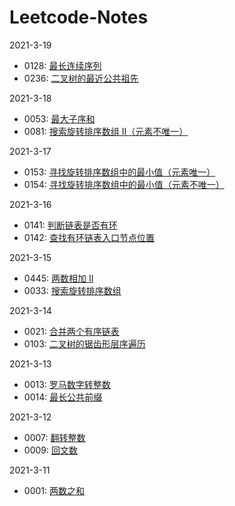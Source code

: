 # Leetcode-Notes  

2021-3-19 

  - 0128: [最长连续序列](https://github.com/Willbebest/Leetcode-Notes/blob/main/2021-3-19/leetcode0128.md)  
  - 0236: [二叉树的最近公共祖先](https://github.com/Willbebest/Leetcode-Notes/blob/main/2021-3-19/leetcode0236.md)  

2021-3-18 

  - 0053: [最大子序和](https://github.com/Willbebest/Leetcode-Notes/blob/main/2021-3-18/leetcode0053.md)  
  - 0081: [搜索旋转排序数组 II（元素不唯一）](https://github.com/Willbebest/Leetcode-Notes/blob/main/2021-3-18/leetcode0081.md)  


2021-3-17 

  - 0153: [寻找旋转排序数组中的最小值（元素唯一）](https://github.com/Willbebest/Leetcode-Notes/blob/main/2021-3-17/leetcode0153.md)  
  - 0154: [寻找旋转排序数组中的最小值（元素不唯一）](https://github.com/Willbebest/Leetcode-Notes/blob/main/2021-3-17/leetcode0154.md)  

2021-3-16  

  - 0141: [判断链表是否有环](https://github.com/Willbebest/Leetcode-Notes/blob/main/2021-3-16/leetcode0141.md)  
  - 0142: [查找有环链表入口节点位置](https://github.com/Willbebest/Leetcode-Notes/blob/main/2021-3-16/leetcode0142.md) 

2021-3-15  

  - 0445: [两数相加 II](https://github.com/Willbebest/Leetcode-Notes/blob/main/2021-3-15/leetcode0445.md)  
  - 0033: [搜索旋转排序数组](https://github.com/Willbebest/Leetcode-Notes/blob/main/2021-3-15/leetcode0033.md) 

2021-3-14  

  - 0021: [合并两个有序链表](https://github.com/Willbebest/Leetcode-Notes/blob/main/2021-3-14/leetcode0021.md)  
  - 0103: [二叉树的锯齿形层序遍历](https://github.com/Willbebest/Leetcode-Notes/blob/main/2021-3-14/leetcode0103.md) 

2021-3-13  
  - 0013: [罗马数字转整数](https://github.com/Willbebest/Leetcode-Notes/blob/main/2021-3-13/leetcode0014.md)  
  - 0014: [最长公共前缀](https://github.com/Willbebest/Leetcode-Notes/blob/main/2021-3-13/leetcode0014.md)  

2021-3-12  
  - 0007: [翻转整数](https://github.com/Willbebest/Leetcode-Notes/blob/main/2021-3-12/LeetCode0007.md)   
  - 0009: [回文数](https://github.com/Willbebest/Leetcode-Notes/blob/main/2021-3-12/leetcode0009.md)   

2021-3-11  
- 0001: [两数之和](https://github.com/Willbebest/Leetcode-Notes/blob/main/2021-3-11/leetcode0001.md)  








